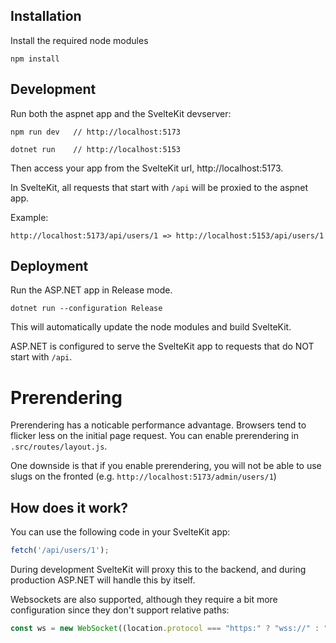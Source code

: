 ## Installation
Install the required node modules
```shell
npm install
```

## Development
Run both the aspnet app and the SvelteKit devserver:
```shell
npm run dev   // http://localhost:5173
```
```shell
dotnet run    // http://localhost:5153
```

Then access your app from the SvelteKit url, http://localhost:5173.

In SvelteKit, all requests that start with `/api` will be proxied to the aspnet app.

Example:
```
http://localhost:5173/api/users/1 => http://localhost:5153/api/users/1
```

## Deployment
Run the ASP.NET app in Release mode. 
```shell
dotnet run --configuration Release
```

This will automatically update the node modules and build SvelteKit.

ASP.NET is configured to serve the SvelteKit app to requests that do NOT start with `/api`.

# Prerendering
Prerendering has a noticable performance advantage. Browsers tend to flicker less on the initial page
request. You can enable prerendering in `.src/routes/layout.js`. 

One downside is that if you enable prerendering, you will not be able to use slugs on the fronted 
(e.g. `http://localhost:5173/admin/users/1`)

## How does it work?

You can use the following code in your SvelteKit app:
```js
fetch('/api/users/1');
```

During development SvelteKit will proxy this to the backend, and during production ASP.NET will handle this by itself.

Websockets are also supported, although they require a bit more configuration since they don't support relative paths:
```js
const ws = new WebSocket((location.protocol === "https:" ? "wss://" : "ws://") + location.host + "/api/ws/status");
```
